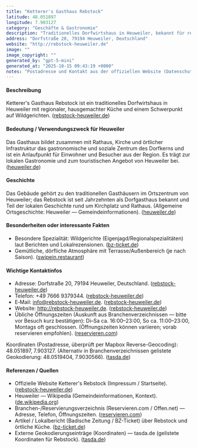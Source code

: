 ```yaml
---
title: "Ketterer's Gasthaus Rebstock"
latitude: 48.051897
longitude: 7.903127
category: "Geschäfte & Gastronomie"
description: "Traditionelles Dorfwirtshaus in Heuweiler, bekannt für regionale Küche und Wildspezialitäten."
address: "Dorfstraße 20, 79194 Heuweiler, Deutschland"
website: "http://rebstock-heuweiler.de"
image: ""
image_copyright: ""
generated_by: "gpt-5-mini"
generated_at: "2025-10-15 09:43:19 +0000"
notes: "Postadresse und Kontakt aus der offiziellen Website (Datenschutz/Impressum). Exakte Koordinaten (48.051897, 7.903127) wurden per Mapbox Reverse-Geocoding überprüft; kein verlässlicher Direktlink zu einem Bild des Gasthauses gefunden, daher Bildfeld leer gelassen. Quellen: Rebstock-Website, lokale Branchenverzeichnisse, Heuweiler (Wikipedia), zusätzliche Geokodierung (tasda.de)."
---
```


#### Beschreibung
Ketterer's Gasthaus Rebstock ist ein traditionelles Dorfwirtshaus in Heuweiler mit regionaler, hausgemachter Küche und einem Schwerpunkt auf Wildgerichten. ([rebstock-heuweiler.de](https://www.rebstock-heuweiler.de/?utm_source=openai))

#### Bedeutung / Verwendungszweck für Heuweiler
Das Gasthaus bildet zusammen mit Rathaus, Kirche und örtlicher Infrastruktur das gastronomische und soziale Zentrum des Dorfkerns und ist ein Anlaufpunkt für Einwohner und Besucher aus der Region. Es trägt zur lokalen Gastronomie und zum touristischen Angebot von Heuweiler bei. ([heuweiler.de](https://www.heuweiler.de/unsere-gemeinde/geschichte?utm_source=openai))

#### Geschichte
Das Gebäude gehört zu den traditionellen Gasthäusern im Ortszentrum von Heuweiler; das Rebstock ist seit Jahrzehnten als Dorfgasthaus bekannt und Teil der lokalen Geschichte rund um Kirchplatz und Rathaus. (Allgemeine Ortsgeschichte: Heuweiler — Gemeindeinformationen). ([heuweiler.de](https://www.heuweiler.de/unsere-gemeinde/geschichte?utm_source=openai))

#### Besonderheiten oder interessante Fakten
- Besondere Spezialität: Wildgerichte (Eigenjagd/Regionalspezialitäten) laut Berichten und Lokalrezensionen. ([bz-ticket.de](https://bz-ticket.de/ketterers-rebstock-heuweiler?utm_source=openai))  
- Gemütliche, dörfliche Atmosphäre mit Terrasse/Außenbereich (je nach Saison). ([swipein.restaurant](https://www.swipein.restaurant/de/restaurant/ketterers-rebstock-heuweiler-heuweiler-baden-wurt?utm_source=openai))

#### Wichtige Kontaktinfos
- Adresse: Dorfstraße 20, 79194 Heuweiler, Deutschland. ([rebstock-heuweiler.de](https://rebstock-heuweiler.de/datenschutz/?utm_source=openai))  
- Telefon: +49 7666 9379344. ([rebstock-heuweiler.de](https://rebstock-heuweiler.de/datenschutz/?utm_source=openai))  
- E‑Mail: info@rebstock-heuweiler.de. ([rebstock-heuweiler.de](https://rebstock-heuweiler.de/datenschutz/?utm_source=openai))  
- Website: http://rebstock-heuweiler.de. ([rebstock-heuweiler.de](https://www.rebstock-heuweiler.de/?utm_source=openai))  
- Übliche Öffnungszeiten (Auskunft aus Branchenverzeichnissen — bitte vor Besuch kurz bestätigen): Di–Sa ca. 16:00–23:00, So ca. 11:00–23:00, Montags oft geschlossen. (Öffnungszeiten können variieren; vorab reservieren empfohlen). ([reservieren.com](https://www.reservieren.com/gasthaus-rebstock-gaststaette-360668/?utm_source=openai))

Koordinaten (Postadresse, überprüft per Mapbox Reverse-Geocoding): 48.051897, 7.903127. (Alternativ in Branchenverzeichnissen gelistete Geokodierung: 48.0519404, 7.9030566). ([tasda.de](https://tasda.de/ketterers-rebstock-heuweiler/?utm_source=openai))

#### Referenzen / Quellen
- Offizielle Website Ketterer's Rebstock (Impressum / Startseite). ([rebstock-heuweiler.de](https://www.rebstock-heuweiler.de/?utm_source=openai))  
- Heuweiler — Wikipedia (Gemeindeinformationen, Kontext). ([de.wikipedia.org](https://de.wikipedia.org/wiki/Heuweiler?utm_source=openai))  
- Branchen-/Reservierungsverzeichnis (Reservieren.com / Offen.net) — Adresse, Telefon, Öffnungszeiten. ([reservieren.com](https://www.reservieren.com/gasthaus-rebstock-gaststaette-360668/?utm_source=openai))  
- Artikel / Lokalbericht (Badische Zeitung / BZ-Ticket) über Rebstock und örtliche Küche. ([bz-ticket.de](https://bz-ticket.de/ketterers-rebstock-heuweiler?utm_source=openai))  
- Externe Geokodierungseinträge (Koordinaten) — tasda.de (gelistete Koordinaten für Rebstock). ([tasda.de](https://tasda.de/ketterers-rebstock-heuweiler/?utm_source=openai))